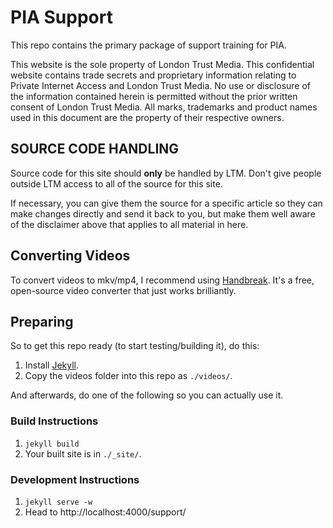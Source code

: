 # PIA Support

This repo contains the primary package of support training for PIA.

This website is the sole property of London Trust Media. This confidential website contains trade secrets and proprietary information relating to Private Internet Access and London Trust Media. No use or disclosure of the information contained herein is permitted without the prior written consent of London Trust Media. All marks, trademarks and product names used in this document are the property of their respective owners.


## SOURCE CODE HANDLING

Source code for this site should **only** be handled by LTM. Don't give people outside LTM access to all of the source for this site.

If necessary, you can give them the source for a specific article so they can make changes directly and send it back to you, but make them well aware of the disclaimer above that applies to all material in here.


## Converting Videos

To convert videos to mkv/mp4, I recommend using [Handbreak](https://handbrake.fr). It's a free, open-source video converter that just works brilliantly.


## Preparing

So to get this repo ready (to start testing/building it), do this:

1. Install [Jekyll](https://jekyllrb.com).
2. Copy the videos folder into this repo as `./videos/`.

And afterwards, do one of the following so you can actually use it.


### Build Instructions

1. `jekyll build`
2. Your built site is in `./_site/`.


### Development Instructions

1. `jekyll serve -w`
2. Head to http://localhost:4000/support/
